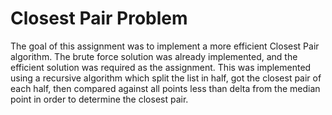 # Closest Pair Problem

The goal of this assignment was to implement a more efficient Closest Pair algorithm. The brute force solution was already implemented, and the efficient solution was required as the assignment. This was implemented using a recursive algorithm which split the list in half, got the closest pair of each half, then compared against all points less than delta from the median point in order to determine the closest pair.
